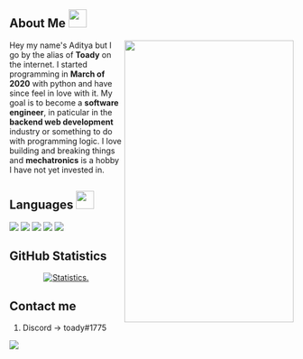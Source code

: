 ## About Me <img src="https://cdn3.emoji.gg/emojis/2112_wave_animated.gif" width="32px" height="32px">

<img src="assets/me_gif.gif" align= "right" width= "300" height= "500">

Hey my name's Aditya but I go by the alias of **Toady** on the internet. I
started programming in **March of 2020** with python and have since feel in love
with it. My goal is to become a **software engineer**, in paticular in the
**backend web development** industry or something to do with programming logic.
I love building and breaking things and **mechatronics** is a hobby I have not
yet invested in.

## Languages <img src="https://cdn3.emoji.gg/emojis/7809-pepe-noted.gif" width="32x" height="32px">

<a href= "https://en.wikipedia.org/wiki/Python_(programming_language)"><img src= "https://img.shields.io/badge/python-1a212e?style=for-the-badge&logo=python&logoColor=white"></a>
<a href= "https://en.wikipedia.org/wiki/JavaScript"><img src= "https://img.shields.io/badge/JavaScript-1a212e?style=for-the-badge&logo=javascript&logoColor=white"></a>
<a href= "https://en.wikipedia.org/wiki/C%2B%2B"><img src= "https://img.shields.io/badge/C%2B%2B-1a212e?style=for-the-badge&logo=c%2B%2B&logoColor=white"></a>
<a href= "https://en.wikipedia.org/wiki/Go_(programming_language)"><img src= "https://img.shields.io/badge/Go-1a212e?style=for-the-badge&logo=go&logoColor=white"></a>
<a href= "https://en.wikipedia.org/wiki/Rust_(programming_language)"><img src= "https://img.shields.io/badge/Rust-1a212e?style=for-the-badge&logo=rust&logoColor=white"></a>

## GitHub Statistics

<p align=center>
<a href="https://github.com/Reverend-Toady">
  <img align="center" src="https://github-readme-stats.vercel.app/api?username=Reverend-Toady&show_icons=true&include_all_commits=true&count_private=true$show_icons=true&theme=tokyonight&hide_border=true" alt="Statistics." />
</a>
</p>

## Contact me

1. Discord -> toady#1775

![](https://komarev.com/ghpvc/?username=Reverend-Toady&color=24283b&style=flat&label=profile+views)
